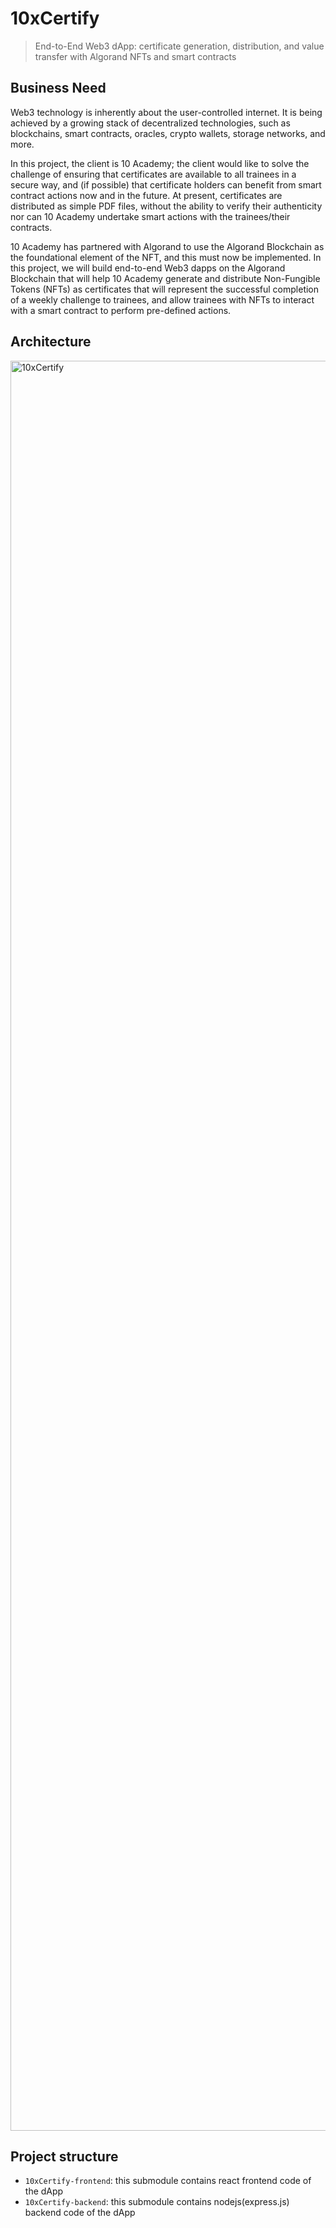 # 10xCertify
> End-to-End Web3 dApp: certificate generation, distribution, and value transfer with Algorand NFTs and smart contracts
## Business Need
Web3 technology is inherently about the user-controlled internet. It is being achieved by a growing stack of decentralized technologies, such as blockchains, smart contracts, oracles, crypto wallets, storage networks, and more.   

In this project, the client is 10 Academy; the client would like to solve the challenge of ensuring that certificates are available to all trainees in a secure way, and (if possible) that certificate holders can benefit from smart contract actions now and in the future.  At present, certificates are distributed as simple PDF files, without the ability to verify their authenticity nor can 10 Academy undertake smart actions with the trainees/their contracts.

10 Academy has partnered with Algorand to use the Algorand Blockchain as the foundational element of the NFT, and this must now be implemented. In this project, we will build end-to-end Web3 dapps on the Algorand Blockchain that will help 10 Academy generate and distribute Non-Fungible Tokens (NFTs) as certificates that will represent the successful completion of a weekly challenge to trainees, and allow trainees with NFTs to interact with a smart contract to perform pre-defined actions.

## Architecture
<img width="2832" alt="10xCertify" src="https://user-images.githubusercontent.com/59474650/192869082-b35b9413-f16f-4369-a2f3-77177b86f656.png">

## Project structure
- `` 10xCertify-frontend ``: this submodule contains react frontend code of the dApp
- `` 10xCertify-backend ``: this submodule contains nodejs(express.js) backend code of the dApp


